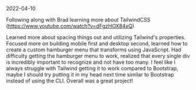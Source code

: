 2022-04-10

Following along with Brad learning more about TailwindCSS (https://www.youtube.com/watch?v=dFgzHOX84xQ)

Learned more about spacing things out and utilizing Tailwind's properties. Focused more on building mobile first and desktop second, learned how to create a custom hamburger menu that transforms using JavaScript. Had difficulty getting the hamburger menu to work, realized that every single div is incredibly important to recognize and not have too many. I feel like I always struggle with Tailwind getting it to work compared to Bootstrap, maybe I should try putting it in my head next time similar to Bootstrap instead of using the CLI. Overall was a great project!